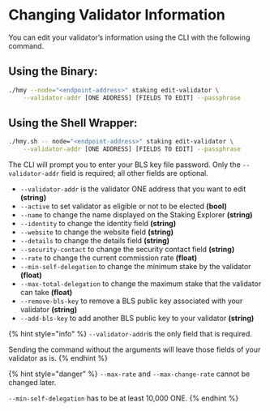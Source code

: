 # Changing Validator Information



You can edit your validator’s information using the CLI with the following command.

## Using the Binary:

```bash
./hmy --node="<endpoint-address>" staking edit-validator \
    --validator-addr [ONE ADDRESS] [FIELDS TO EDIT] --passphrase
```

## Using the Shell Wrapper:

```bash
./hmy.sh -- node="<endpoint-address>" staking edit-validator \
    --validator-addr [ONE ADDRESS] [FIELDS TO EDIT] --passphrase
```

The CLI will prompt you to enter your BLS key file password. Only the `--validator-addr` field is required; all other fields are optional.

* `--validator-addr` is the validator ONE address that you want to edit **\(string\)**
* `--active` to set validator as eligible or not to be elected **\(bool\)**
* `--name` to change the name displayed on the Staking Explorer **\(string\)**
* `--identity` to change the identity field **\(string\)**
* `--website` to change the website field **\(string\)**
* `--details` to change the details field **\(string\)**
* `--security-contact` to change the security contact field **\(string\)**
* `--rate` to change the current commission rate **\(float\)**
* `--min-self-delegation` to change the minimum stake by the validator **\(float\)**
* `--max-total-delegation` to change the maximum stake that the validator can take **\(float\)**
* `--remove-bls-key` to remove a BLS public key associated with your validator **\(string\)**
* `--add-bls-key` to add another BLS public key to your validator **\(string\)**

{% hint style="info" %}
`--validator-addr`is the only field that is required.

Sending the command without the arguments will leave those fields of your validator as is.
{% endhint %}

{% hint style="danger" %}
`--max-rate` and `--max-change-rate` cannot be changed later.

`--min-self-delegation` has to be at least 10,000 ONE.
{% endhint %}

